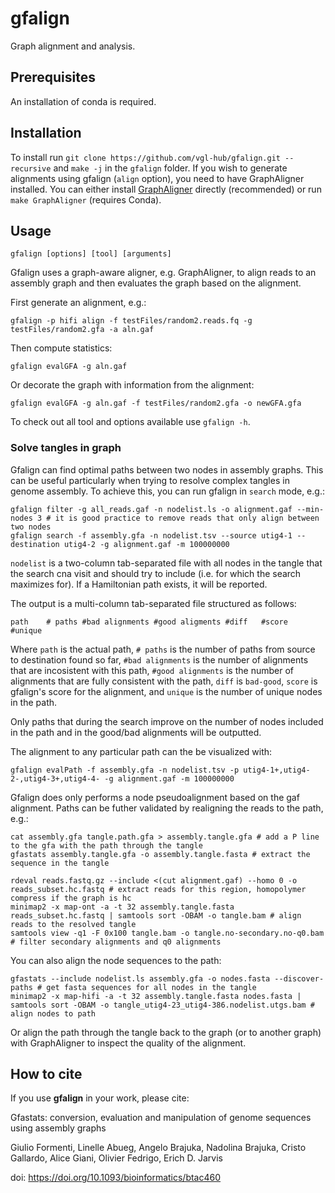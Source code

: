 # gfalign

Graph alignment and analysis.

## Prerequisites
An installation of conda is required.

## Installation

To install run `git clone https://github.com/vgl-hub/gfalign.git --recursive` and `make -j` in the `gfalign` folder.
If you wish to generate alignments using gfalign (`align` option), you need to have GraphAligner installed. You can either install [GraphAligner](https://github.com/maickrau/GraphAligner) directly (recommended) or run `make GraphAligner` (requires Conda).

## Usage

`gfalign [options] [tool] [arguments]`

Gfalign uses a graph-aware aligner, e.g. GraphAligner, to align reads to an assembly graph and then evaluates the graph based on the alignment.

First generate an alignment, e.g.:

`gfalign -p hifi align -f testFiles/random2.reads.fq -g testFiles/random2.gfa -a aln.gaf`

Then compute statistics:

`gfalign evalGFA -g aln.gaf`

Or decorate the graph with information from the alignment:

`gfalign evalGFA -g aln.gaf -f testFiles/random2.gfa -o newGFA.gfa`

To check out all tool and options available use `gfalign -h`.

### Solve tangles in graph

Gfalign can find optimal paths between two nodes in assembly graphs. This can be useful particularly when trying to resolve complex tangles in genome assembly. To achieve this, you can run gfalign in `search` mode, e.g.:
```
gfalign filter -g all_reads.gaf -n nodelist.ls -o alignment.gaf --min-nodes 3 # it is good practice to remove reads that only align between two nodes
gfalign search -f assembly.gfa -n nodelist.tsv --source utig4-1 --destination utig4-2 -g alignment.gaf -m 100000000
```
`nodelist` is a two-column tab-separated file with all nodes in the tangle that the search cna visit and should try to include (i.e. for which the search maximizes for).  If a Hamiltonian path exists, it will be reported.

The output is a multi-column tab-separated file structured as follows:
```
path	# paths	#bad alignments	#good aligments	#diff	#score	#unique
```

Where `path` is the actual path, `# paths` is the number of paths from source to destination found so far, `#bad alignments` is the number of alignments that are incosistent with this path, `#good alignments` is the number of alignments that are fully consistent with the path, `diff` is `bad-good`, `score` is gfalign's score for the alignment, and `unique` is the number of unique nodes in the path.

Only paths that during the search improve on the number of nodes included in the path and in the good/bad alignments will be outputted.

The alignment to any particular path can the be visualized with:
```
gfalign evalPath -f assembly.gfa -n nodelist.tsv -p utig4-1+,utig4-2-,utig4-3+,utig4-4- -g alignment.gaf -m 100000000
```

Gfalign does only performs a node pseudoalignment based on the gaf alignment. Paths can be futher validated by realigning the reads to the path, e.g.:

```
cat assembly.gfa tangle.path.gfa > assembly.tangle.gfa # add a P line to the gfa with the path through the tangle
gfastats assembly.tangle.gfa -o assembly.tangle.fasta # extract the sequence in the tangle

rdeval reads.fastq.gz --include <(cut alignment.gaf) --homo 0 -o reads_subset.hc.fastq # extract reads for this region, homopolymer compress if the graph is hc
minimap2 -x map-ont -a -t 32 assembly.tangle.fasta reads_subset.hc.fastq | samtools sort -OBAM -o tangle.bam # align reads to the resolved tangle
samtools view -q1 -F 0x100 tangle.bam -o tangle.no-secondary.no-q0.bam # filter secondary alignments and q0 alignments
```

You can also align the node sequences to the path:

```
gfastats --include nodelist.ls assembly.gfa -o nodes.fasta --discover-paths # get fasta sequences for all nodes in the tangle
minimap2 -x map-hifi -a -t 32 assembly.tangle.fasta nodes.fasta | samtools sort -OBAM -o tangle_utig4-23_utig4-386.nodelist.utgs.bam # align nodes to path
```

Or align the path through the tangle back to the graph (or to another graph) with GraphAligner to inspect the quality of the alignment.

## How to cite

If you use **gfalign** in your work, please cite:

Gfastats: conversion, evaluation and manipulation of genome sequences using assembly graphs

Giulio Formenti, Linelle Abueg, Angelo Brajuka, Nadolina Brajuka, Cristo Gallardo, Alice Giani, Olivier Fedrigo, Erich D. Jarvis

doi: https://doi.org/10.1093/bioinformatics/btac460
